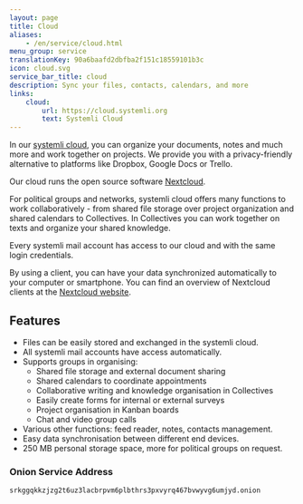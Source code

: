 ```yaml
---
layout: page
title: Cloud
aliases:
    - /en/service/cloud.html
menu_group: service
translationKey: 90a6baafd2dbfba2f151c18559101b3c
icon: cloud.svg
service_bar_title: cloud
description: Sync your files, contacts, calendars, and more
links:
    cloud:
        url: https://cloud.systemli.org
        text: Systemli Cloud
---
```

In our [systemli cloud](https://cloud.systemli.org/), you can organize your documents, notes and much more and work together on projects. We provide you with a privacy-friendly alternative to platforms like Dropbox, Google Docs or Trello.

Our cloud runs the open source software [Nextcloud](https://nextcloud.com/).

For political groups and networks, systemli cloud offers many functions to work collaboratively - from shared file storage over project organization and shared calendars to Collectives. In Collectives you can work together on texts and organize your shared knowledge.

Every systemli mail account has access to our cloud and with the same login credentials.

By using a client, you can have your data synchronized automatically to your computer or smartphone. You can find an overview of Nextcloud clients at the [Nextcloud website](https://nextcloud.com/install/).

## Features

* Files can be easily stored and exchanged in the systemli cloud.
* All systemli mail accounts have access automatically.
* Supports groups in organising:
  * Shared file storage and external document sharing
  * Shared calendars to coordinate appointments
  * Collaborative writing and knowledge organisation in Collectives
  * Easily create forms for internal or external surveys
  * Project organisation in Kanban boards
  * Chat and video group calls
* Various other functions: feed reader, notes, contacts management.
* Easy data synchronisation between different end devices.
* 250 MB personal storage space, more for political groups on request.

### Onion Service Address

```
srkggqkkzjzg2t6uz3lacbrpvm6plbthrs3pxvyrq467bvwyvg6umjyd.onion
```
